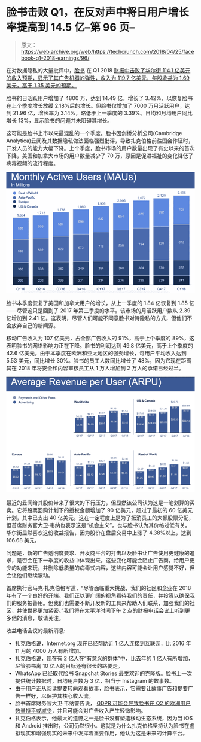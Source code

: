 # 脸书击败 Q1，在反对声中将日用户增长率提高到 14.5 亿–第 96 页–

> 原文：<https://web.archive.org/web/https://techcrunch.com/2018/04/25/facebook-q1-2018-earnings/96/>

在对数据隐私的大量批评中，[脸书](https://web.archive.org/web/20190310232838/https://crunchbase.com/organization/facebook) 在 Q1 2018 [财报中击败了华尔街 114.1 亿美元的收入预期，显示了其广告机器的弹性，收入为 119.7 亿美元，每股收益为 1.69 美元，高于 1.35 美元的预期。](https://web.archive.org/web/20190310232838/https://investor.fb.com/investor-news/press-release-details/2018/Facebook-Reports-First-Quarter-2018-Results/default.aspx)

脸书的日活跃用户增加了 4800 万，达到 14.49 亿，增长了 3.42%，以恢复脸书在上个季度增长放缓 2.18%后的增长。但脸书仅增加了 7000 万月活跃用户，达到 21.96 亿，增长率为 3.14%，略低于上一季度的 3.39%。日均和月均用户同比增长 13%，显示脸书的问题并未阻碍其增长。

这可能是脸书上市以来最混乱的一个季度。脸书因剑桥分析公司(Cambridge Analytica)丑闻及其数据隐私做法面临强烈批评，导致扎克伯格前往国会作证时，开发人员的能力大幅下降。上个季度，脸书市场的用户数量出现了有史以来的首次下降，美国和加拿大市场的用户数量减少了 70 万，原因是促进福祉的变化降低了病毒视频的流行程度。

![](img/e0e736b7bedec7faee5546426a6f31fc.png)

脸书本季度恢复了美国和加拿大用户的增长，从上一季度的 1.84 亿恢复到 1.85 亿——尽管这只是回到了 2017 年第三季度的水平。该市场的月活跃用户数从 2.39 亿增加到 2.41 亿。这表明，尽管人们可能不同意脸书对待隐私的方式，但他们不会放弃自己的新闻源。

移动广告收入为 107 亿美元，占全部广告收入的 91%，高于上个季度的 89%，这表明脸书的网络影响力正在下降。脸书的利润达到 49.8 亿美元，高于上个季度的 42.6 亿美元。由于本季度在欧洲和亚太地区的强劲增长，每用户平均收入达到 5.53 美元，同比增长 30%。脸书的员工人数同比增长了 48%，因为它现在距离其在 2018 年将安全和内容审核员工从 1 万人增加到 2 万人的承诺已经过半。

![](img/8d684546eee282d99ecef7e44ae8b6c8.png)

最近的丑闻给其股价带来了很大的下行压力，但显然该公司认为这是一笔划算的买卖。它将股票回购计划下的授权金额增加了 90 亿美元，超过了最初的 60 亿美元计划，其中已支出 40 亿美元。这在一定程度上是为了抵消员工的大额股票分配，但首席财务官大卫·韦纳也表示这是“机会主义”，也与脸书认为其价格过低有关。华尔街显然喜欢这份收益报告，因为股价在盘后交易中上涨了 4.38%以上，达到 166.68 美元。

问题是，新的广告透明度要求、开发商平台的打击以及脸书让广告使用更健康的追求，是否会在下一季度的收益中体现出来。这些变化可能会阻止广告商，给用户更少的功能来玩，并删除低质量的病毒式内容，这些内容可能会让用户感觉不好，但会让他们继续滚动。

首席执行官马克·扎克伯格写道，“尽管面临重大挑战，我们的社区和企业在 2018 年有了一个良好的开端。我们正以更广阔的视角看待我们的责任，并投资以确保我们的服务被善用。但我们也需要不断开发新的工具来帮助人们联系，加强我们的社区，并使世界更加紧密。”我们将在太平洋时间下午 2 点的财报电话会议上听到更多他的消息，敬请关注。

收益电话会议的最新消息:

*   扎克伯格说，Internet.org 现在已经帮助近 [1 亿人连接到互联网](https://web.archive.org/web/20190310232838/https://techcrunch.com/2018/04/25/internet-org-100-million/)，比 2016 年 11 月的 4000 万人有所增加。
*   扎克伯格说，现在有 2 亿人在“有意义的群体”中，比去年的 1 亿人有所增加，尽管脸书离 10 亿人的目标还有很长的路要走。
*   WhatsApp 已经取代脸书 Snapchat Stories 最受欢迎的克隆版。脸书上一次提供统计数据时，日均用户数为 3 亿，相当于 Instagram 的故事数。
*   由于用户正从阅读提要转向观看故事，脸书表示，它需要让故事广告和提要广告一样好，以保护其核心收入流。
*   脸书首席财务官大卫·韦纳警告说， [GDPR 可能会导致脸书在 Q2 的欧洲用户数量持平或减少](https://web.archive.org/web/20190310232838/https://techcrunch.com/2018/04/25/facebook-gdpr-users/)，并且可能会对广告收入产生轻微影响。
*   扎克伯格表示，他最大的遗憾之一是脸书没有塑造移动生态系统，因为当 iOS 和 Android 推出时，公司仍然很小。这就是为什么扎克伯格坚持认为脸书在虚拟现实和增强现实的未来中发挥着重要作用，他认为这是未来的计算平台。